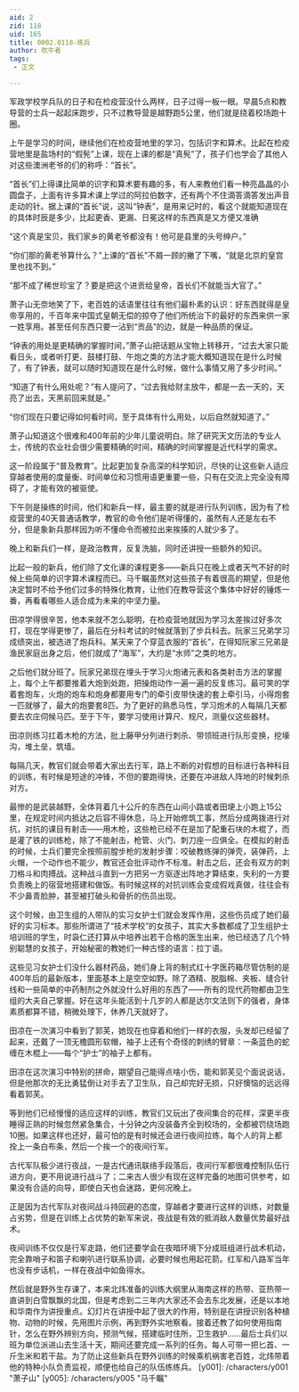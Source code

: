 ```yaml
---
aid: 2
zid: 118
uid: 165
title: 0002.0118-练兵
author: 吹牛者
tags: 
 - 正文

---
```




  军政学校学兵队的日子和在检疫营没什么两样，日子过得一板一眼。早晨5点和教导营的士兵一起起床跑步，只不过教导营是越野跑5公里，他们就是绕着校场跑十圈。

  上午是学习的时间，继续他们在检疫营地里的学习，包括识字和算术。比起在检疫营地里是盐场村的“假髡”上课，现在上课的都是“真髡”了，孩子们也学会了其他人对这些澳洲老爷的们的称呼：“首长”。

  “首长”们上得课比简单的识字和算术要有趣的多，有人来教他们看一种亮晶晶的小圆盘子，上面有许多算术课上学过的阿拉伯数字，还有两个不住滴答滴答发出声音走动的针。据上课的“首长”说，这叫“钟表”，是用来记时的，看这个就能知道现在的具体时辰是多少，比起更香、更漏、日冕这样的东西真是又方便又准确

  “这个真是宝贝，我们家乡的黄老爷都没有！他可是县里的头号绅户。”

  “你们那的黄老爷算什么？”上课的“首长”不屑一顾的撇了下嘴，“就是北京的皇宫里也找不到。”

  “那不成了稀世珍宝了？要是把这个进贡给皇帝，首长们不就能当大官了。”

  萧子山无奈地笑了下，老百姓的话语里往往有他们最朴素的认识：好东西就得是皇帝享用的，千百年来中国式皇朝无偿的掠夺了他们所统治下的最好的东西来供一家一姓享用。甚至任何东西只要一沾到“贡品”的边，就是一种品质的保证。

  “钟表的用处是更精确的掌握时间，”萧子山把话题从宝物上转移开，“过去大家只能看日头，或者听打更、鼓楼打鼓、午炮之类的方法才能大概知道现在是什么时候了，有了钟表，就可以随时知道现在是什么时候，做什么事情又用了多少时间。”

  “知道了有什么用处呢？”有人提问了，“过去我给财主放牛，都是一去一天的，天亮了出去，天黑前回来就是。”

  “你们现在只要记得如何看时间，至于具体有什么用处，以后自然就知道了。”

  萧子山知道这个很难和400年前的少年儿童说明白。除了研究天文历法的专业人士，传统的农业社会很少需要精确的时间，精确的时间掌握是近代科学的需求。

  这一阶段属于“普及教育”。比起更加复杂高深的科学知识，尽快的让这些新人适应穿越者使用的度量衡、时间单位和习惯用语更重要一些，只有在交流上完全没有障碍了，才能有效的被驱使。

  下午则是操练的时间，他们和新兵一样，最主要的就是进行队列训练，因为有了检疫营里的40天普通话教学，教官的命令他们是听得懂的，虽然有人还是左右不分，但是象新兵那样因为听不懂命令而被拉出来挨揍的人就少多了。

  晚上和新兵们一样，是政治教育，反复洗脑，同时还讲授一些额外的知识。

  比起一般的新兵，他们除了文化课的课程更多——新兵只在晚上或者天气不好的时候上些简单的识字算术课程而已。马千瞩虽然对这些孩子有着很高的期望，但是他决定暂时不给予他们过多的特殊化教育，让他们在教导营这个集体中好好的锤炼一番，再看看哪些人适合成为未来的中坚力量。

  田凉学得很辛苦，他本来就不怎么聪明，在检疫营地就因为学习太差挨过好多次打，现在学得更惨了，最后在分科考试的时候就落到了步兵科去。阮家三兄弟学习成绩突出，被选进了炮兵科。某天来了个穿蓝衣服的“首长”，在得知阮家三兄弟是渔民家庭出身之后，他们就成了“海军”，大约是“水师”之类的地方。

  之后他们就分班了。阮家兄弟现在埋头于学习火炮诸元表和各类射击方法的掌握上，每个上午都要推着大炮到处跑，把操炮动作一遍一遍的反复练习。最可笑的学着套炮车，火炮的炮车和炮身都要用专门的牵引皮带快速的套上牵引马，小得炮套一匹就够了，最大的炮要套8匹。为了更好的熟悉马性，学习炮术的人每隔几天都要去农庄伺候马匹。至于下午，要学习使用计算尺、规尺，测量仪这些器材。

  田凉则练习扛着木枪的方法，批上藤甲分列进行刺杀、带领班进行队形变换，挖壕沟，堆土垒，筑墙。

  每隔几天，教官们就会带着大家出去行军，路上不断的对假想的目标进行各种科目的训练，有时候是短途的冲锋，不但的要跑得快，还要在冲进敌人阵地的时候刺杀对方。

  最惨的是武装越野，全体背着几十公斤的东西在山间小路或者田埂上小跑上15公里，在规定时间内抵达之后容不得休息，马上开始修筑工事，然后分成两拨进行对抗，对抗的课目有射击——用木枪，这些枪已经不在是加了配重石块的木棍了，而是灌了铁的训练枪，除了不能射击，枪管、火门、刺刀座一应俱全。在模拟的射击的时候，士兵们要完全按照前膛步枪的发射步骤：咬破教练弹的弹壳，装弹药，上火帽，一个动作也不能少，教官还会批评动作不标准。射击之后，还会有双方的刺刀格斗和肉搏战。这种战斗直到一方把另一方驱逐出阵地才算结束，失利的一方要负责晚上的宿营地搭建和做饭。有时候这样的对抗训练会变成假戏真做，往往会有不少鼻青脸肿，甚至被打破头和骨折的伤员出现。

  这个时候，由卫生组的人带队的实习女护士们就会发挥作用，这些伤员成了她们最好的实习标本。那些所谓进了“技术学校”的女孩子，其实大多数都成了卫生组护士培训班的学生，时袅仁还打算从中培养出若干合格的医生出来，他已经选了几个特别聪慧的女孩子，开始秘密的教她们一种古怪的语言：拉丁语。

  这些见习女护士们没什么器材药品，她们身上背的制式红十字医药箱尽管仿制的是400年后的最新版本，里面基本上是空空如野。除了酒精、脱脂棉、夹板、缝合针线和一些简单的中药制剂之外就没什么好用的东西了——所有的现代药物都由卫生组的大夫自己掌握。好在这年头能活到十几岁的人都是达尔文法则下的强者，身体素质都算不错，稍微处理下，休养几天就好了。

  田凉在一次演习中看到了郭芙，她现在也穿着和他们一样的衣服，头发却已经留了起来，还戴了一顶无檐圆形软帽，袖子上还有个奇怪的刺绣的臂章：一条蓝色的蛇缠在木棍上——每个“护士”的袖子上都有。

  田凉在这次演习中特别的拼命，期望自己能得点啥小伤，能和郭芙见个面说说话，但是他那次的无比勇猛倒让对手去了卫生队，自己却完好无损，只好懊恼的远远得看着郭芙。

  等到他们已经慢慢的适应这样的训练，教官们又玩出了夜间集合的花样，深更半夜睡得正熟的时候忽然紧急集合，十分钟之内没装备齐全到校场的，全都被罚绕场跑10圈。如果这样也还好，最可怕的是有时候还会进行夜间拉练，每个人的背上都拴上一条白布条，然后一个挨一个的夜间行军。

  古代军队极少进行夜战，一是古代通讯联络手段落后，夜间行军都很难控制队伍行进方向，更不用说进行战斗了；二来古人很少有现在这样完备的地图可供参考，如果没有合适的向导，即使白天也会迷路，更何况晚上。

  正是因为古代军队对夜间战斗持回避的态度，穿越者才要进行这样的训练，对数量占劣势，但是在训练上占优势的新军来说，夜战是有效的抵消敌人数量优势最好战术。

  夜间训练不仅仅是行军走路，他们还要学会在夜暗环境下分成班组进行战术机动，完全靠哨子和笛子和喇叭进行联系协调，必要时候也用起花箭。红军和八路军当年也没有步话机，一样在夜战中如鱼得水。

  然后就是野外生存课了，本来北炜准备的训练大纲里从海南这样的热带、亚热带一直讲到白雪飘飘的北国，但是考虑到二三年内大家还不会去东北发展，还是以本地和华南作为讲授重点。幻灯片在讲授中起了很大的作用，特别是在讲授识别各种植物、动物的时候，先用图片示例，再到野外实地察看。接着还教了如何使用指南针，怎么在野外辨别方向，预测气候，搭建临时住所，卫生救护……最后士兵们以班为单位派进山去生活十天，期间还要完成一系列的任务。每人可带一把匕首、一斤生米和若干盐。为了防止这些新兵在野外训练的时候乘机祸害老百姓，北炜带着他的特种小队负责监视，顺便也给自己的队伍练练兵。
[y001]: /characters/y001 "萧子山"
[y005]: /characters/y005 "马千瞩"


